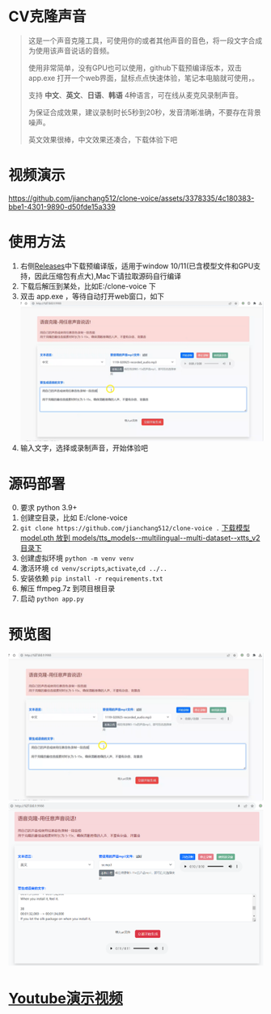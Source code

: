 
# CV克隆声音

> 
> 这是一个声音克隆工具，可使用你的或者其他声音的音色，将一段文字合成为使用该声音说话的音频。
> 
> 使用非常简单，没有GPU也可以使用，github下载预编译版本，双击 app.exe 打开一个web界面，鼠标点点快速体验，笔记本电脑就可使用，。
> 
> 支持 **中文**、**英文**、**日语**、**韩语** 4种语言，可在线从麦克风录制声音。
> 
> 为保证合成效果，建议录制时长5秒到20秒，发音清晰准确，不要存在背景噪声。
> 
> 英文效果很棒，中文效果还凑合，下载体验下吧
> 


# 视频演示

https://github.com/jianchang512/clone-voice/assets/3378335/4c180383-bbe1-4301-9890-d50fde15a339



# 使用方法

1. 右侧[Releases](https://github.com/jianchang512/clone-voice/releases)中下载预编译版，适用于window 10/11(已含模型文件和GPU支持，因此压缩包有点大),Mac下请拉取源码自行编译
2. 下载后解压到某处，比如E:/clone-voice 下
3. 双击 app.exe ，等待自动打开web窗口，如下
![](./images/0.png)
4. 输入文字，选择或录制声音，开始体验吧


# 源码部署

0. 要求 python 3.9+
1. 创建空目录，比如 E:/clone-voice
2. `git clone https://github.com/jianchang512/clone-voice .`
   [下载模型 model.pth 放到 models/tts_models--multilingual--multi-dataset--xtts_v2目录下](https://github.com/jianchang512/clone-voice/releases/download/v0.0.1/model.pth)
3. 创建虚拟环境 `python -m venv venv`
4. 激活环境 `cd venv/scripts`,`activate`,`cd ../..`
5. 安装依赖 `pip install -r requirements.txt`
6. 解压 ffmpeg.7z 到项目根目录
7. 启动 `python app.py`

# 预览图

![](./images/0.png)
![](./images/1.png)

# [Youtube演示视频](https://youtu.be/NL5cIoJ9Gjo)
